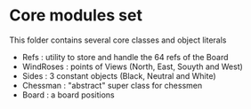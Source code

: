 
Core modules set
================

This folder contains several core classes and object literals

- Refs : utility to store and handle the 64 refs of the Board
- WindRoses : points of Views (North, East, Souyth and West)
- Sides : 3 constant objects (Black, Neutral and White)
- Chessman : "abstract" super class for chessmen
- Board : a board positions
